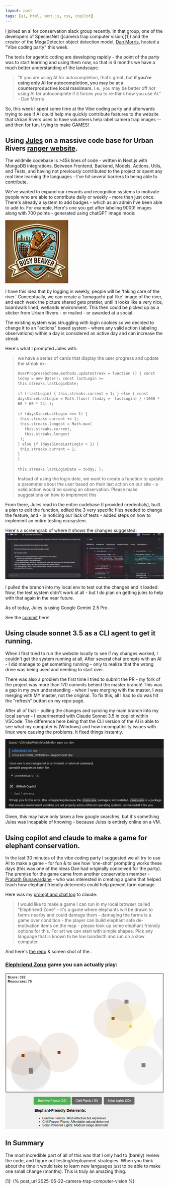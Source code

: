 ```yaml
---
layout: post
tags: [ai, html, next.js, css, copilot]
---
```


I joined an ai for conservation slack group recently. In that group, one of the developers of SpeciesNet ([camera trap computer vision][1]) and the creator of the MegaDetector object detection model, [Dan Morris][2], hosted a "Vibe coding party" this week.  

The tools for agentic coding are developing rapidly - the point of the party was to start learning and using them now, so that in 6 months we have a much better understanding of the landscape.

> "If you are using AI for autocompletion, that’s great, but **if you’re using only AI for autocompletion, you may be at a counterproductive local maximum.**  I.e., you may be better off _not_ using AI for autocomplete if it forces you to re-think how you use AI." - Dan Morris

So, this week I spent some time at the Vibe coding party and afterwards trying to see if AI could help me quickly contribute features to the website that Urban Rivers uses to have volunteers help label camera trap images -- and then for fun, trying to make GAMES!  

## Using [Jules][8] on a massive code base for Urban Rivers [ranger website][9].  
The wildmile codebase is >45k lines of code - written in Next.js with MongoDB integrations. Between Frontend, Backend, Models, Actions, Utils, and Tests, and having not previously contributed to the project or spent any real time learning the languages - I've hit several barriers to being able to contribute.  

We've wanted to expand our rewards and recognition systems to motivate people who are able to contribute daily or weekly - more than just once.  There's already a system to add badges - which as an admin I've been able to add to. For example, Here's one you get after labeling 9000! images along with 700 points - generated using chatGPT image mode:  

<img src="/assets/images/ai-part-one/1_exbadge.png" width="200">

I have this idea that by logging in weekly, people will be 'taking care of the river.'  Conceptually, we can create a 'tomagachi-pal-like' image of the river, and each week the picture shared gets prettier, until it looks like a very nice, boardwalk lined, wetlands environment.  This then could be picked up as a sticker from Urban Rivers - or mailed - or awarded at a social.  

The existing system was struggling with login cookies so we decided to change it to an "actions" based system - where any valid action (labeling observations) within a day is considered an active day and can increase the streak.

Here's what I prompted Jules with:  
> we have a series of cards that display the user progress and update the streak ex:
>```
>UserProgressSchema.methods.updateStreak = function () { const today = new Date(); const lastLogin >= this.streaks.lastLoginDate;
>
>if (!lastLogin) { this.streaks.current = 1; } else { const daysSinceLastLogin = Math.floor( (today >- lastLogin) / (1000 * 60 * 60 * 24) );
>
>if (daysSinceLastLogin === 1) {
>  this.streaks.current += 1;
>  this.streaks.longest = Math.max(
>    this.streaks.current,
>    this.streaks.longest
>  );
>} else if (daysSinceLastLogin > 1) {
>  this.streaks.current = 1;
>}
>}
>
>this.streaks.lastLoginDate = today; };
>```
>Instead of using the login date, we want to create a function to update a parameter about the user based on their last action on our site - a valid action would be saving an observation. Please make suggestions on how to implement this

From there, Jules read in the entire codebase (I provided credentials), built a plan to edit the function, edited the 3 very specific files needed to change the feature, and - in noticing our lack of tests - added steps on how to implement an entire testing ecosystem.  

Here's a screengrab of where it shows the changes suggested:  
<img src="/assets/images/ai-part-one/3_jules.png">

I pulled the branch into my local env to test out the changes and it loaded. Now, the test system didn't work at all - but I do plan on getting jules to help with that again in the near future.

As of today, Jules is using Google Gemini 2.5 Pro.  

See the [commit][3] here!


## Using claude sonnet 3.5 as a CLI agent to get it running.  
When I first tried to run the website locally to see if my changes worked, I couldn't get the system running at all. After several chat prompts with an AI - I did manage to get something running - only to realize that the wrong drive was being used and needing to start over.  

There was also a problem the first time I tried to submit the PR - my fork of the project was more than 170 commits behind the master branch! This was a gap in my own understanding - when I was merging with the master, I was merging with MY master, not the original. To fix this, all I had to do was hit the "refresh" button on my repo page.

After all of that - pulling the changes and syncing my main branch into my local server - I experimented with Claude Sonnet 3.5 in copilot within VSCode. The difference here being that the CLI version of the AI is able to see what my computer is (Windows) and how incompatibility issues with linux were causing the problems. It fixed things instantly.  

<img src="/assets/images/ai-part-one/4_copilot_claude.png">

Given, this may have only taken a few google searches, but it's something Jules was incapable of knowing - because Jules is entirely online on a VM.

## Using copilot and claude to make a game for elephant conservation.  
In the last 30 minutes of the vibe coding party I suggested we all try to use AI to make a game - for fun & to see how 'one-shot' prompting works these days (this was one of the ideas Dan had originally conceived for the party).  The premise for the game came from another conservation member - [Prabath Gunawardane][7] - who was interested in creating a game that helped teach how elephant friendly deterrents could help prevent farm damage.

Here was my [prompt and chat log][6] to claude:  
> I would like to make a game I can run in my local browser called "Elephriend Zone" - it's a game where elephants will be drawn to farms nearby and could damage them - damaging the farms is a game over condition - the player can build elephant safe de-motivation items on the map - please look up some elephant friendly options for this. For art we can start with simple shapes. Pick any language that is known to be low bandwith and run on a slow computer.

And here's [the repo][4] & screen shot of the..
### **[Elephriend Zone][5] game you can actually play**:   

<img src="/assets/images/ai-part-one/5_elephriends.png">

## In Summary  
The most incredible part of all of this was that I only had to (barely) review the code, and figure out testing/deployment strategies. When you think about the time it would take to learn new languages just to be able to make one small change (months). This is truly an amazing thing.  


<!-- links  -->
[1]: {% post_url 2025-05-22-camera-trap-computer-vision %}  

[2]: https://github.com/agentmorris
[3]: https://github.com/nkwsy/Wildmile/pull/269
[4]: https://github.com/morescode-pm/elephriend-zone
[5]: https://morescode-pm.github.io/elephriend-zone/
[6]: https://github.com/morescode-pm/elephriend-zone/blob/main/development-chat-log.md
[7]: https://www.linkedin.com/in/prabath/
[8]: https://jules.google.com/
[9]: https://rangers.urbanrivers.org/